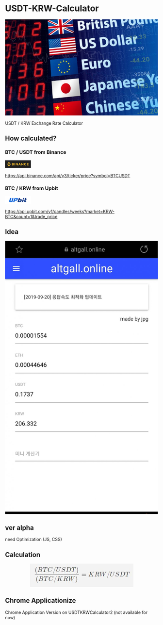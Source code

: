 # USDT-KRW-Calculator

<p align="center"><img src="/img/foreignExchange.jpg"></p>

USDT / KRW Exchange Rate Calculator

## How calculated?

### BTC / USDT from Binance

![calculation](/img/binance.jpg)

https://api.binance.com/api/v3/ticker/price?symbol=BTCUSDT

### BTC / KRW from Upbit

![calculation](/img/upbit.jpg)

https://api.upbit.com/v1/candles/weeks?market=KRW-BTC&count=1&trade_price

## Idea

![altgallonline](/img/altgallonline.jpg)

## ver alpha

need Optimization (JS, CSS)

## Calculation

<p align="center"><img src="/img/math.jpg"></p>

## Chrome Applicationize

Chrome Application Version on USDTKRWCalculator2 (not available for now)
